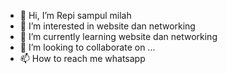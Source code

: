 - 👋 Hi, I’m Repi sampul milah
- 👀 I’m interested in website dan networking
- 🌱 I’m currently learning website dan networking
- 💞️ I’m looking to collaborate on ...
- 📫 How to reach me whatsapp 

<!---
MR1Bboring/MR1Bboring is a ✨ special ✨ repository because its `README.md` (this file) appears on your GitHub profile.
You can click the Preview link to take a look at your changes.
--->

